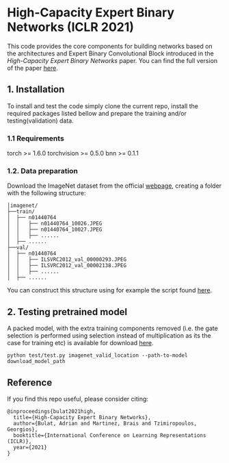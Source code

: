 # High-Capacity Expert Binary Networks (ICLR 2021)

This code provides the core components for building networks based on the architectures and Expert Binary Convolutional Block introduced in the _High-Capacity Expert Binary Networks_ paper. You can find the full version of the paper [here](https://arxiv.org/pdf/2010.03558).

## 1. Installation

To install and test the code simply clone the current repo, install the required packages listed bellow and prepare the training and/or testing(validation) data.

### 1.1 Requirements
torch >= 1.6.0
torchvision >= 0.5.0
bnn >= 0.1.1

### 1.2. Data preparation
 Download the ImageNet dataset from the official [webpage](http://image-net.org/download-images), creating a folder with the following structure: 
```
│imagenet/
├──train/
│  ├── n01440764
│  │   ├── n01440764_10026.JPEG
│  │   ├── n01440764_10027.JPEG
│  │   ├── ......
│  ├── ......
├──val/
│  ├── n01440764
│  │   ├── ILSVRC2012_val_00000293.JPEG
│  │   ├── ILSVRC2012_val_00002138.JPEG
│  │   ├── ......
│  ├── ......
```
You can construct this structure using for example the script found [here](https://gist.github.com/BIGBALLON/8a71d225eff18d88e469e6ea9b39cef4).

## 2. Testing pretrained model

A packed model, with the extra training components removed (i.e. the gate selection is performed using selection instead of multiplication as its the case for training etc) is available for download [here](https://www.adrianbulat.com/downloads/ICLR2021/model_binary_ebresnet.pth).

```
python test/test.py imagenet_valid_location --path-to-model download_model_path
```

## Reference

If you find this repo useful, please consider citing:
```
@inproceedings{bulat2021high,
  title={High-Capacity Expert Binary Networks},
  author={Bulat, Adrian and Martinez, Brais and Tzimiropoulos, Georgios},
  booktitle={International Conference on Learning Representations (ICLR)},
  year={2021}
}
```